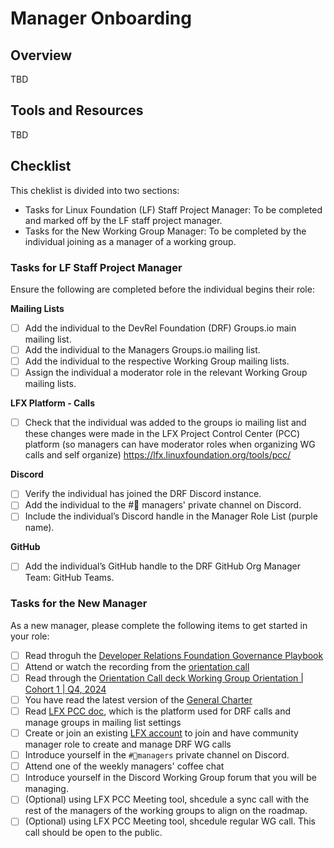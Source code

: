 # Manager Onboarding

## Overview 

TBD

## Tools and Resources

TBD

## Checklist
This cheklist is divided into two sections:

- Tasks for Linux Foundation (LF) Staff Project Manager: To be completed and marked off by the LF staff project manager.
- Tasks for the New Working Group Manager: To be completed by the individual joining as a manager of a working group.

### Tasks for LF Staff Project Manager

Ensure the following are completed before the individual begins their role:

**Mailing Lists**
- [ ] Add the individual to the DevRel Foundation (DRF) Groups.io main mailing list.
- [ ] Add the individual to the Managers Groups.io mailing list.
- [ ] Add the individual to the respective Working Group mailing lists.
- [ ] Assign the individual a moderator role in the relevant Working Group mailing lists.

**LFX Platform - Calls**
- [ ] Check that the individual was added to the groups io mailing list and these changes were made in the LFX Project Control Center (PCC) platform (so managers can have moderator roles when organizing WG calls and self organize) https://lfx.linuxfoundation.org/tools/pcc/ 

**Discord**
- [ ] Verify the individual has joined the DRF Discord instance.
- [ ] Add the individual to the #🐝 managers' private channel on Discord.
- [ ] Include the individual’s Discord handle in the Manager Role List (purple name).
  
**GitHub**  
- [ ] Add the individual’s GitHub handle to the DRF GitHub Org Manager Team: GitHub Teams.

### Tasks for the New Manager
As a new manager, please complete the following items to get started in your role:

- [ ] Read throguh the [Developer Relations Foundation Governance Playbook](https://github.com/DevRel-Foundation/governance/blob/main/README.md)
- [ ] Attend or watch the recording from the [orientation call](https://zoom.us/rec/play/a_rsO_e0NpfEP0ljSW9gi6gfG0ssW8P1JT-_SNIhJ88iBi97VvtXaT86HlwnVbFcONt_qbur5ICiBz8s.DLJM9X-dSVdcppHf?canPlayFromShare=true&from=share_recording_detail&continueMode=true&componentName=rec-play&originRequestUrl=https%3A%2F%2Fzoom.us%2Frec%2Fshare%2F3BoikSXrmTvveSGTjcCQ6L3TtPS_ii-C6tY6_Uie6ClNdRCG0x1i6-_KN19GSmnx.MMNKIO-aFmtINy24)
- [ ] Read through the [Orientation Call deck Working Group Orientation | Cohort 1 | Q4, 2024](https://docs.google.com/presentation/d/1GhnooJji8IZnqIPAZQwmd5lkIRaY_gEYjOWo-TLEPaU/edit?usp=sharing)
- [ ] You have read the latest version of the [General Charter](https://github.com/DevRel-Foundation/governance/blob/main/Technical_Charter_v1.0.adoc)
- [ ] Read [LFX PCC doc](https://docs.linuxfoundation.org/lfx/project-control-center), which is the platform used for DRF calls and manage groups in mailing list settings
- [ ] Create or join an existing [LFX account](https://sso.linuxfoundation.org/login/) to join and have community manager role to create and manage DRF WG calls
- [ ] Introduce yourself in the `#🐝managers` private channel on Discord.
- [ ] Attend one of the weekly managers' coffee chat
- [ ] Introduce yourself in the Discord Working Group forum that you will be managing.
- [ ] (Optional) using LFX PCC Meeting tool, shcedule a sync call with the rest of the managers of the working groups to align on the roadmap.
- [ ] (Optional) using LFX PCC Meeting tool, shcedule regular WG call. This call should be open to the public.

